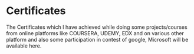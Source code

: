 # Certificates
The Certificates which I have achieved while doing some projects/courses from online platforms like  COURSERA, UDEMY, EDX and on various other platform and also some participation in contest of google, Microsoft  will be available here.
